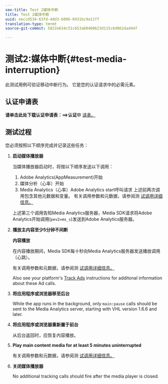 ```yaml
---
seo-title: Test 2媒体中断
title: Test 2媒体中断
uuid: eeccd534-63fd-4dd3-b096-0431bc9a11ff
translation-type: tm+mt
source-git-commit: 5822e634c51cb53a60400623d115c6d862dad44f

---
```



# 测试2:媒体中断{#test-media-interruption}

此测试用例可验证移动中断行为。 它是您的认证请求中的必需元素。

## 认证申请表

**请单击此处下载认证申请表：==&gt;认证**&#x200B;申 [请表。](cert_req_form.docx)

## 测试过程

您必须按照以下顺序完成并记录这些任务：

1. **启动媒体播放器**

   当媒体播放器启动时，将按以下顺序发送以下调用：

   1. Adobe Analytics(AppMeasurement)开始
   1. 媒体分析（心率）开始
   1. Media Analytics（心率）Adobe Analytics start呼叫请求
   上述前两次调用包含其他元数据和变量。 有关调用参数和元数据，请参阅测 [试调用详细信息。](/help/sdk-implement/validation/test-call-details.md#start-the-media-player)

   上述第三个调用告知Media Analytics服务器，Media SDK请求将Adobe Analytics开始调用(`pev2=ms_s`)发送到Adobe Analytics服务器。

1. **播放主内容至少5分钟不间断**

   **内容播放**

   在内容播放期间，Media SDK每十秒向Media Analytics服务器发送播放调用（心跳）。

   有关调用参数和元数据，请参阅测 [试调用详细信息。](/help/sdk-implement/validation/test-call-details.md#play-main-content)

   Also see your platform's [Track Ads](/help/sdk-implement/track-ads/track-ads-overview.md) instructions for additonal information about these Ad calls.

1. **将应用程序或浏览器移至后台**

   While the app runs in the background, only `main:pause` calls should be sent to the Media Analytics server, starting with VHL version 1.6.6 and later.

1. **将应用程序或浏览器重新置于前台**

   从后台返回时，应恢复内容播放。

1. **Play main content media for at least 5 minutes uninterrupted**

   有关调用参数和元数据，请参阅测 [试调用详细信息。](/help/sdk-implement/validation/test-call-details.md#play-main-content)

1. **关闭媒体播放器**

   No additional tracking calls should fire after the media player is closed.

